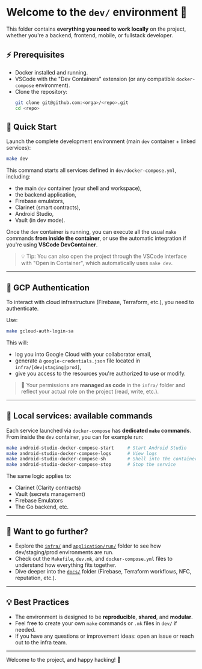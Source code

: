 # Welcome to the `dev/` environment 🧰

This folder contains **everything you need to work locally** on the project, whether you're a backend, frontend, mobile, or fullstack developer.

## ⚡ Prerequisites

- Docker installed and running.
- VSCode with the "Dev Containers" extension (or any compatible `docker-compose` environment).
- Clone the repository:
  ```bash
  git clone git@github.com:<orga>/<repo>.git
  cd <repo>
  ```

## 🚀 Quick Start

Launch the complete development environment (main `dev` container + linked services):

```bash
make dev
```

This command starts all services defined in `dev/docker-compose.yml`, including:

- the main `dev` container (your shell and workspace),
- the backend application,
- Firebase emulators,
- Clarinet (smart contracts),
- Android Studio,
- Vault (in dev mode).

Once the `dev` container is running, you can execute all the usual `make` commands **from inside the container**, or use the automatic integration if you're using **VSCode DevContainer**.

> 💡 Tip: You can also open the project through the VSCode interface with "Open in Container", which automatically uses `make dev`.

---

## 🔐 GCP Authentication

To interact with cloud infrastructure (Firebase, Terraform, etc.), you need to authenticate.

Use:

```bash
make gcloud-auth-login-sa
```

This will:

- log you into Google Cloud with your collaborator email,
- generate a `google-credentials.json` file located in `infra/[dev|staging|prod]`,
- give you access to the resources you're authorized to use or modify.

> 🧠 Your permissions are **managed as code** in the `infra/` folder and reflect your actual role on the project (read, write, etc.).

---

## 🧰 Local services: available commands

Each service launched via `docker-compose` has **dedicated `make` commands**. From inside the `dev` container, you can for example run:

```bash
make android-studio-docker-compose-start     # Start Android Studio
make android-studio-docker-compose-logs      # View logs
make android-studio-docker-compose-sh        # Shell into the container
make android-studio-docker-compose-stop      # Stop the service
```

The same logic applies to:

- Clarinet (Clarity contracts)
- Vault (secrets management)
- Firebase Emulators
- The Go backend, etc.

---

## 🔎 Want to go further?

- Explore the [`infra/`](../infra/) and [`application/run/`](../application/run/) folder to see how dev/staging/prod environments are run.
- Check out the `Makefile`, `dev.mk`, and `docker-compose.yml` files to understand how everything fits together.
- Dive deeper into the [`docs/`](../docs/) folder (Firebase, Terraform workflows, NFC, reputation, etc.).

---

## 💡 Best Practices

- The environment is designed to be **reproducible**, **shared**, and **modular**.
- Feel free to create your own `make` commands or `.mk` files in `dev/` if needed.
- If you have any questions or improvement ideas: open an issue or reach out to the infra team.

---

Welcome to the project, and happy hacking! 🚀
